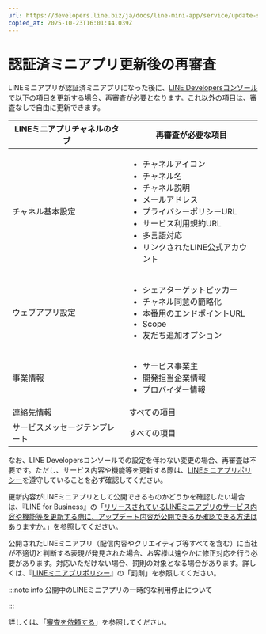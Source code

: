 ```yaml
---
url: https://developers.line.biz/ja/docs/line-mini-app/service/update-service/
copied_at: 2025-10-23T16:01:44.039Z
---
```

# 認証済ミニアプリ更新後の再審査

LINEミニアプリが認証済ミニアプリになった後に、[LINE Developersコンソール](https://developers.line.biz/console/)で以下の項目を更新する場合、再審査が必要となります。これ以外の項目は、審査なしで自由に更新できます。

| LINEミニアプリチャネルのタブ | 再審査が必要な項目 |
| --- | --- |
| チャネル基本設定 | <ul><!--[--><li><!--[-->チャネルアイコン<!--]--></li><li><!--[-->チャネル名<!--]--></li><li><!--[-->チャネル説明<!--]--></li><li><!--[-->メールアドレス<!--]--></li><li><!--[-->プライバシーポリシーURL<!--]--></li><li><!--[-->サービス利用規約URL<!--]--></li><li><!--[-->多言語対応<!--]--></li><li><!--[-->リンクされたLINE公式アカウント<!--]--></li><!--]--></ul> |
| ウェブアプリ設定 | <ul><!--[--><li><!--[-->シェアターゲットピッカー<!--]--></li><li><!--[-->チャネル同意の簡略化<!--]--></li><li><!--[-->本番用のエンドポイントURL<!--]--></li><li><!--[-->Scope<!--]--></li><li><!--[-->友だち追加オプション<!--]--></li><!--]--></ul> |
| 事業情報 | <ul><!--[--><li><!--[-->サービス事業主<!--]--></li><li><!--[-->開発担当企業情報<!--]--></li><li><!--[-->プロバイダー情報<!--]--></li><!--]--></ul> |
| 連絡先情報 | すべての項目 |
| サービスメッセージテンプレート | すべての項目 |

なお、LINE Developersコンソールでの設定を伴わない変更の場合、再審査は不要です。ただし、サービス内容や機能等を更新する際は、[LINEミニアプリポリシー](https://terms2.line.me/LINE_MINI_App?lang=ja)を遵守していることを必ず確認してください。

更新内容がLINEミニアプリとして公開できるものかどうかを確認したい場合は、『LINE for Business』の「[リリースされているLINEミニアプリのサービス内容や機能等を更新する際に、アップデート内容が公開できるか確認できる方法はありますか。](https://help.linebiz.com/lineadshelp/s/article/L000002146?language=ja)」を参照してください。

公開されたLINEミニアプリ（配信内容やクリエイティブ等すべてを含む）に当社が不適切と判断する表現が発見された場合、お客様は速やかに修正対応を行う必要があります。対応いただけない場合、罰則の対象となる場合があります。詳しくは、『[LINEミニアプリポリシー](https://terms2.line.me/LINE_MINI_App?lang=ja)』の「罰則」を参照してください。

:::note info
公開中のLINEミニアプリの一時的な利用停止について

:::

詳しくは、「[審査を依頼する](https://developers.line.biz/ja/docs/line-mini-app/submit/submission-guide/)」を参照してください。